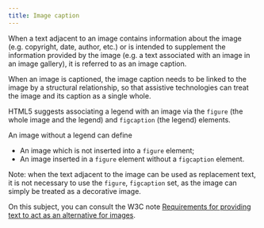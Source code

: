 ```yaml
---
title: Image caption
---
```


When a text adjacent to an image contains information about the image (e.g. copyright, date, author, etc.) or is intended to supplement the information provided by the image (e.g. a text associated with an image in an image gallery), it is referred to as an image caption.

When an image is captioned, the image caption needs to be linked to the image by a structural relationship, so that assistive technologies can treat the image and its caption as a single whole.

HTML5 suggests associating a legend with an image via the `figure` (the whole image and the legend) and `figcaption` (the legend) elements.

An image without a legend can define

- An image which is not inserted into a `figure` element;
- An image inserted in a `figure` element without a `figcaption` element.

Note: when the text adjacent to the image can be used as replacement text, it is not necessary to use the `figure`, `figcaption` set, as the image can simply be treated as a decorative image.

On this subject, you can consult the <span lang="en"> W3C</span> note <span lang="en">[Requirements for providing text to act as an alternative for images](https://www.w3.org/TR/html51/semantics-embedded-content.html#alt-text)</span>.
